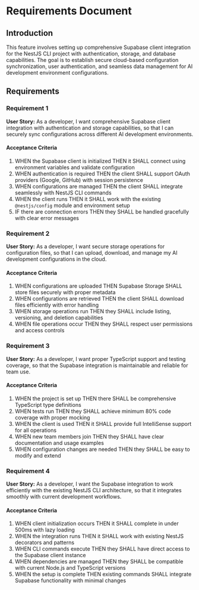 # Requirements Document

## Introduction

This feature involves setting up comprehensive Supabase client integration for the NestJS CLI project with authentication, storage, and database capabilities. The goal is to establish secure cloud-based configuration synchronization, user authentication, and seamless data management for AI development environment configurations.

## Requirements

### Requirement 1

**User Story:** As a developer, I want comprehensive Supabase client integration with authentication and storage capabilities, so that I can securely sync configurations across different AI development environments.

#### Acceptance Criteria

1. WHEN the Supabase client is initialized THEN it SHALL connect using environment variables and validate configuration
2. WHEN authentication is required THEN the client SHALL support OAuth providers (Google, GitHub) with session persistence
3. WHEN configurations are managed THEN the client SHALL integrate seamlessly with NestJS CLI commands
4. WHEN the client runs THEN it SHALL work with the existing `@nestjs/config` module and environment setup
5. IF there are connection errors THEN they SHALL be handled gracefully with clear error messages

### Requirement 2

**User Story:** As a developer, I want secure storage operations for configuration files, so that I can upload, download, and manage my AI development configurations in the cloud.

#### Acceptance Criteria

1. WHEN configurations are uploaded THEN Supabase Storage SHALL store files securely with proper metadata
2. WHEN configurations are retrieved THEN the client SHALL download files efficiently with error handling
3. WHEN storage operations run THEN they SHALL include listing, versioning, and deletion capabilities
4. WHEN file operations occur THEN they SHALL respect user permissions and access controls

### Requirement 3

**User Story:** As a developer, I want proper TypeScript support and testing coverage, so that the Supabase integration is maintainable and reliable for team use.

#### Acceptance Criteria

1. WHEN the project is set up THEN there SHALL be comprehensive TypeScript type definitions
2. WHEN tests run THEN they SHALL achieve minimum 80% code coverage with proper mocking
3. WHEN the client is used THEN it SHALL provide full IntelliSense support for all operations
4. WHEN new team members join THEN they SHALL have clear documentation and usage examples
5. WHEN configuration changes are needed THEN they SHALL be easy to modify and extend

### Requirement 4

**User Story:** As a developer, I want the Supabase integration to work efficiently with the existing NestJS CLI architecture, so that it integrates smoothly with current development workflows.

#### Acceptance Criteria

1. WHEN client initialization occurs THEN it SHALL complete in under 500ms with lazy loading
2. WHEN the integration runs THEN it SHALL work with existing NestJS decorators and patterns
3. WHEN CLI commands execute THEN they SHALL have direct access to the Supabase client instance
4. WHEN dependencies are managed THEN they SHALL be compatible with current Node.js and TypeScript versions
5. WHEN the setup is complete THEN existing commands SHALL integrate Supabase functionality with minimal changes
